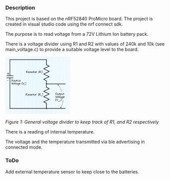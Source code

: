 ### Description
This project is based on the nRF52840 ProMicro board. The project is created in visual studio code using the nrf connect sdk.

The purpose is to read voltage from a 72V Lithium Ion battery pack. 

There is a voltage divider using R1 and R2 with values of 240k and 10k (see main_voltage.c) to provide a suitable voltage level to the board.

![Voltage divider](docs/pics/voltage_divider.png)

*Figure 1: General voltage divider to keep track of R1, and R2 respectively*

There is a reading of internal temperature.

The voltage and the temperature transmitted via ble advertising in connected mode.

### ToDo
Add external temperature sensor to keep close to the batteries.
